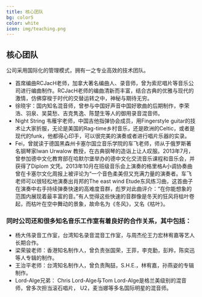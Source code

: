 ```yaml
---
title: 核心团队
bg: color5
color: white
icon: img/teaching.png
---
```



## 核心团队

公司采用国际化的管理模式，拥有一之专业高效的技术团队。

- 首席编曲RCJacH老师，加拿大著名编曲人、录音师，曾为索尼唱片等音乐公司进行编曲制作。RCJacH老师的编曲清新而丰富，结合古典的优雅与现代的激情，仿佛穿梭于时代的交替运转之中，神秘与期待无穷。
- 徐晓宇：国内知名混音师，曾参与中国好声音中国好歌曲的后期制作，李荣浩、羽泉、吴莫愁、吉克隽逸、陈楚生等人的御用录音混音师。
- Night String 韦雁宇老师，中国吉他指弹协会成员，用Fingerstyle guitar的技术让大家折服，无论是美国的Rag-time乡村音乐，还是欧洲的Celtic，或者是现代的funk，他都得心印手，可以很完美的演奏或者进行唱片乐器的实录。
- Fei，曾就读于德国黑森州卡塞尔国立音乐学院的车飞老师，师从于俄罗斯著名钢琴家Iwan Urwalow 教授，在古典钢琴的造诣上让人叹服。2013年7月，曾参加德中文化教育部在哈默尔堡举办的德中文化交流音乐课程和音乐会，并获得了Diplom 文凭。2013年10月在班级音乐会上演奏的格里格A小调协奏曲曾在卡塞尔文化周报上被评论为“一个音色柔美但又充满力量的演奏者。车飞老师可以很轻松地演奏出肖邦的The east wind Etude东风练习曲，这首曲子在演奏中右手持续弹奏快速的高难度音群，彪罗对此曲评介：“在你能想象的范围内展现着最丰富的音。”有人觉得这些快速的音群像是冬天的狂风将枯叶卷起，而枯叶在空中舞动的景象，故命名为《冬风》，又名《枯叶》。

### 同时公司还和很多知名音乐工作室有着良好的合作关系，其中包括：

- 杨大伟录音工作室，台湾知名录音混音工作室，与周杰伦王力宏林宥嘉等艺人长期合作。
- 梁荣骏老师：香港知名制作人，曾负责张国荣，王菲，李克勤，彭羚，陈奕迅等人专辑的制作。
- 王治平老师：台湾知名制作人，曾负责陶喆，S.H.E.，林宥嘉，孙燕姿的专辑制作。
- Lord-Alge兄弟： Chris Lord-Alge与Tom Lord-Alge是格兰美级别的混音师，曾多次担当滚石唱片，  U2，麦当娜等多名国际明星的混音师。